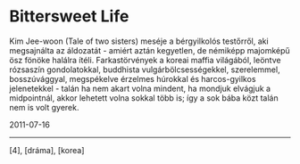 # Bittersweet Life

Kim Jee-woon (Tale of two sisters) meséje a bérgyilkolós testőrről, aki megsajnálta az áldozatát - amiért aztán kegyetlen, de némiképp majomképű ösz fönöke halálra ítéli. Farkastörvények a koreai maffia világából, leöntve rózsaszín gondolatokkal, buddhista vulgárbölcsességekkel, szerelemmel, bosszúvággyal, megspékelve érzelmes húrokkal és harcos-gyilkos jelenetekkel - talán ha nem akart volna mindent, ha mondjuk elvágjuk a midpointnál, akkor lehetett volna sokkal több is; így a sok bába közt talán nem is volt gyerek.

2011-07-16 

----

[4], [dráma], [korea]
